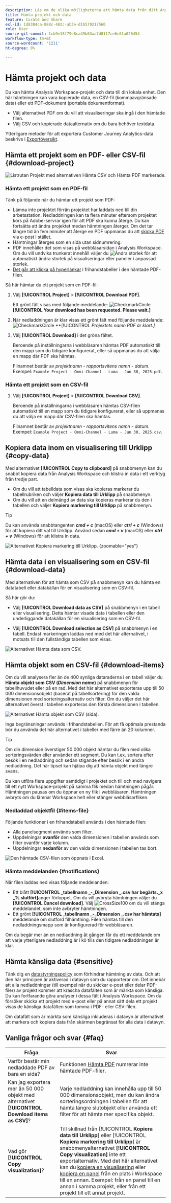 ```yaml
---
description: Läs om de olika möjligheterna att hämta data från ditt Analysis Workspace-projekt.
title: Hämta projekt och data
feature: Curate and Share
exl-id: 1d8384ca-888c-482c-ab3e-d1b579217560
role: User
source-git-commit: 1cb9e18f79e8ca49b63aa7d8117ce6c61a020454
workflow-type: tm+mt
source-wordcount: '1211'
ht-degree: 0%

---
```


# Hämta projekt och data

Du kan hämta Analysis Workspace-projekt och data till din lokala enhet. Den här hämtningen kan vara kopierade data, en CSV-fil (kommaavgränsade data) eller ett PDF-dokument (portabla dokumentformat).

* Välj alternativet PDF om du vill att visualiseringar ska ingå i den hämtade filen.
* Välj CSV och kopierade dataalternativ om du bara behöver textdata.

Ytterligare metoder för att exportera Customer Journey Analytics-data beskrivs i [Exportöversikt](/help/analysis-workspace/export/export-project-overview.md).

## Hämta ett projekt som en PDF- eller CSV-fil {#download-project}

![Listrutan Projekt med alternativen Hämta CSV och Hämta PDF markerade.](assets/download-project.png)

### Hämta ett projekt som en PDF-fil

Tänk på följande när du hämtar ett projekt som PDF:

* Lämna inte projektet förrän projektet har laddats ned till din arbetsstation. Nedladdningen kan ta flera minuter eftersom projektet körs på Adobe-servrar igen för att PDF ska kunna återge. Du kan fortsätta att ändra projektet medan hämtningen återger. Om det tar längre tid än fem minuter att återge en PDF uppmanas du att [skicka PDF](../curate-share/send-schedule-files.md) via e-post i stället.
* Hämtningar återges som en sida utan sidnumrering.
* PDF innehåller det som visas på webbläsarsidan i Analysis Workspace. Om du vill undvika trunkerat innehåll väljer du ![Ändra storlek](/help/assets/icons/Resize.svg) för att automatiskt ändra storlek på visualiseringar eller paneler i anpassad storlek.
* [Det går att klicka på hyperlänkar](/help/analysis-workspace/visualizations/freeform-table/freeform-table-hyperlinks.md) i frihandstabeller i den hämtade PDF-filen.

Så här hämtar du ett projekt som en PDF-fil:

1. Välj **[!UICONTROL Project]** > **[!UICONTROL Download PDF]**.

   Ett grönt fält visas med följande meddelande: ![CheckmarkCircle](/help/assets/icons/CheckmarkCircle.svg) **[!UICONTROL Your download has been requested. Please wait.]**

1. När nedladdningen är klar visas ett grönt fält med följande meddelande: ![CheckmarkCircle](/help/assets/icons/CheckmarkCircle.svg) **[!UICONTROL *Projektets namn *PDF är klart.]**

1. Välj **[!UICONTROL Download]** i det gröna fältet.

   Beroende på inställningarna i webbläsaren hämtas PDF automatiskt till den mapp som du tidigare konfigurerat, eller så uppmanas du att välja en mapp där PDF ska hämtas.

   Filnamnet består av *projektnamn* - *rapportsvitens namn* - *datum*. Exempel: `Example Project - Omni-Channel - Luma - Jun 30, 2025.pdf`.

### Hämta ett projekt som en CSV-fil

1. Välj **[!UICONTROL Project]** > **[!UICONTROL Download CSV]**.

   Beroende på inställningarna i webbläsaren hämtas CSV-filen automatiskt till en mapp som du tidigare konfigurerat, eller så uppmanas du att välja en mapp där CSV-filen ska hämtas.

   Filnamnet består av *projektnamn* - *rapportsvitens namn* - *datum*. Exempel: `Example Project - Omni-Channel - Luma - Jun 30, 2025.csv`.

## Kopiera data inom en visualisering till Urklipp {#copy-data}

Med alternativet **[!UICONTROL Copy to clipboard]** på snabbmenyn kan du snabbt kopiera data från Analysis Workspace och klistra in data i ett verktyg från tredje part.

* Om du vill att tabelldata som visas ska kopieras markerar du tabellrubriken och väljer **Kopiera data till Urklipp** på snabbmenyn.
* Om du vill att en delmängd av data ska kopieras markerar du den i tabellen och väljer **Kopiera markering till Urklipp** på snabbmenyn.

>[!TIP]
>
>Du kan använda snabbtangenten **_cmd + c_** (macOS) eller **_ctrl + c_** (Windows) för att kopiera ditt val till Urklipp. Använd sedan **_cmd + v_** (macOS) eller **_ctrl + v_** (Windows) för att klistra in data.


![Alternativet Kopiera markering till Urklipp. &#x200B;](assets/copy-clipboard.png){zoomable="yes"}

## Hämta data i en visualisering som en CSV-fil {#download-data}

Med alternativen för att hämta som CSV på snabbmenyn kan du hämta en datatabell eller datakällan för en visualisering som en CSV-fil.

Så här gör du:

* Välj **[!UICONTROL Download data as CSV]** på snabbmenyn i en tabell eller visualisering. Detta hämtar visade data i tabellen eller den underliggande datakällan för en visualisering som en CSV-fil.

<!-- Only relevant as soon as CJA supports Map visualization 
  >[!NOTE]
  >
  >  Note: the Map visualization does not support this option.
-->

* Välj **[!UICONTROL Download selection as CSV]** på snabbmenyn i en tabell. Endast markeringen laddas ned med det här alternativet, i motsats till den fullständiga tabellen som visas.

![Alternativet Hämta data som CSV.](assets/download-data-as-csv.png)

## Hämta objekt som en CSV-fil {#download-items}

Om du vill analysera fler än de 400 synliga dataraderna i en tabell väljer du **Hämta objekt som CSV (_Dimension name_)** på snabbmenyn för tabellhuvudet eller på en rad. Med det här alternativet exporteras upp till 50 000 dimensionsobjekt (baserat på tabellsortering) för den valda dimensionen med sorteringsalternativ och filter. Om du väljer det här alternativet överst i tabellen exporteras den första dimensionen i tabellen.

![Alternativet Hämta objekt som CSV (sida).](assets/download-items-as-csv.png)

Inga begränsningar används i frihandstabellen. För att få optimala prestanda bör du använda det här alternativet i tabeller med färre än 20 kolumner.

>[!TIP]
>
> Om din dimension överstiger 50 000 objekt hämtar du filen med olika sorteringsvärden eller använder ett segment. Du kan t.ex. sortera efter besök i en nedladdning och sedan stigande efter besök i en andra nedladdning. Det här tipset kan hjälpa dig att hämta objekt med längre svans.

Du kan utföra flera uppgifter samtidigt i projektet och till och med navigera till ett nytt Workspace-projekt på samma flik medan hämtningen pågår. Hämtningen pausas om du öppnar en ny flik i webbläsaren. Hämtningen avbryts om du lämnar Workspace helt eller stänger webbläsarfliken.


### Nedladdad objektfil {#items-file}

Följande funktioner i en frihandstabell används i den hämtade filen:

* Alla panelsegment används som filter.
* Uppdelningar **ovanför** den valda dimensionen i tabellen används som filter ovanför varje kolumn.
* Uppdelningar **nedanför** av den valda dimensionen i tabellen tas bort.

![Den hämtade CSV-filen som öppnats i Excel.](assets/download-items-file.png)

### Hämta meddelanden {#notifications}

När filen laddas ned visas följande meddelanden:

* Ett blått **[!UICONTROL _tabellnamn _-_Dimension _.csv har begärts._x _% slutfört]**&#x200B;anger förloppet. Om du vill avbryta hämtningen väljer du **[!UICONTROL Cancel download]**. Välj ![CrossSize100](/help/assets/icons/CrossSize100.svg) om du vill stänga meddelandet, som inte avbryter hämtningen.
* Ett grönt **[!UICONTROL _tabellnamn _-_Dimension _.csv har hämtats]**&#x200B;meddelande om slutförd filhämtning. Filen hämtas till den nedladdningsmapp som är konfigurerad för webbläsaren.

Om du begär mer än en nedladdning åt gången får du ett meddelande om att varje ytterligare nedladdning är i kö tills den tidigare nedladdningen är klar.


## Hämta känsliga data {#sensitive}

Tänk dig en [datastyrningspolicy](/help/data-views/data-governance.md) som förhindrar hämtning av data. Och att den här principen är aktiverad i datavyn som du rapporterar om. Det innebär att alla nedladdningar (till exempel när du skickar e-post eller delar PDF-filer) av projekt kommer att krascha datafälten som är märkta som känsliga. Du kan fortfarande göra analyser i dessa fält i Analysis Workspace. Om du försöker skicka ett projekt med e-post eller på annat sätt dela ett projekt visas de känsliga datafälten som tomma i PDF- eller CSV-filen.

Om datafält som är märkta som känsliga inkluderas i datavyn är alternativet att markera och kopiera data från skärmen begränsat för alla data i datavyn.

## Vanliga frågor och svar {#faq}

| Fråga | Svar |
| --- | --- |
| Varför består min nedladdade PDF av bara en sida? | Funktionen [Hämta PDF](#download-as-csv-or-pdf) numrerar inte hämtade PDF-filer. |
| Kan jag exportera mer än 50 000 objekt med alternativet **[!UICONTROL Download items as CSV]**? | Varje nedladdning kan innehålla upp till 50 000 dimensionsobjekt, men du kan ändra sorteringsordningen i tabellen för att hämta längre slutobjekt eller använda ett filter för att hämta mer specifika objekt. |
| Vad gör **[!UICONTROL Copy visualization]**? | Till skillnad från [!UICONTROL **Kopiera data till Urklipp**] eller [!UICONTROL **Kopiera markering till Urklipp**] är snabbmenyalternativet **[!UICONTROL Copy visualization]** inte ett exportalternativ. Med det här alternativet kan du [kopiera en visualisering](/help/analysis-workspace/visualizations/freeform-analysis-visualizations.md#context-menu) eller [kopiera en panel](/help/analysis-workspace/c-panels/panels.md#context-menu) från en plats i Workspace till en annan. Exempel: från en panel till en annan i samma projekt, eller från ett projekt till ett annat projekt. |
